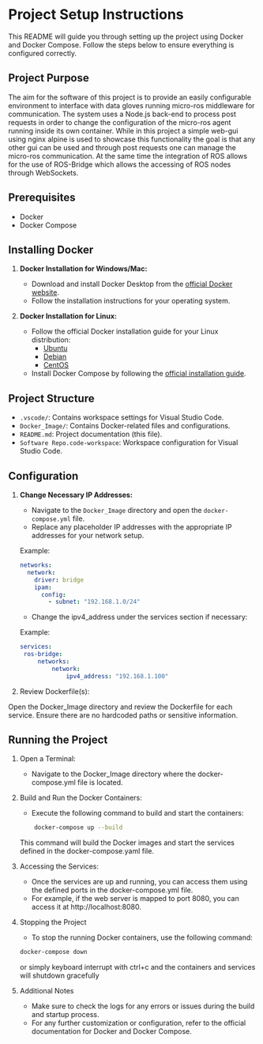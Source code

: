 # Project Setup Instructions

This README will guide you through setting up the project using Docker and Docker Compose. Follow the steps below to ensure everything is configured correctly.

## Project Purpose

The aim for the software of this project is to provide an easily configurable environment to interface with data gloves running micro-ros middleware for communication. The system uses a Node.js back-end to process post requests in order to change the configuration of the micro-ros agent running inside its own container. While in this project a simple web-gui using nginx alpine is used to showcase this functionality the goal is that any other gui can be used and through post requests one can manage the micro-ros communication. At the same time the integration of ROS allows for the use of ROS-Bridge which allows the accessing of ROS nodes through WebSockets.

## Prerequisites

- Docker
- Docker Compose

## Installing Docker

1. **Docker Installation for Windows/Mac:**

   - Download and install Docker Desktop from the [official Docker website](https://www.docker.com/products/docker-desktop).
   - Follow the installation instructions for your operating system.

2. **Docker Installation for Linux:**

   - Follow the official Docker installation guide for your Linux distribution:
     - [Ubuntu](https://docs.docker.com/engine/install/ubuntu/)
     - [Debian](https://docs.docker.com/engine/install/debian/)
     - [CentOS](https://docs.docker.com/engine/install/centos/)
   - Install Docker Compose by following the [official installation guide](https://docs.docker.com/compose/install/).

## Project Structure

- `.vscode/`: Contains workspace settings for Visual Studio Code.
- `Docker_Image/`: Contains Docker-related files and configurations.
- `README.md`: Project documentation (this file).
- `Software Repo.code-workspace`: Workspace configuration for Visual Studio Code.

## Configuration

1. **Change Necessary IP Addresses:**

   - Navigate to the `Docker_Image` directory and open the `docker-compose.yml` file.
   - Replace any placeholder IP addresses with the appropriate IP addresses for your network setup.

   Example:
   ```yaml
   networks:
     network:
       driver: bridge
       ipam:
         config:
           - subnet: "192.168.1.0/24" 
    ```

   - Change the ipv4_address under the services section if necessary:

   Example:
   ```yaml
   services:
    ros-bridge:
        networks:
            network:
                ipv4_address: "192.168.1.100"
    ```

2. Review Dockerfile(s):

Open the Docker_Image directory and review the Dockerfile for each service.
Ensure there are no hardcoded paths or sensitive information.

## Running the Project

1. Open a Terminal:

    - Navigate to the Docker_Image directory where the docker-compose.yml file is located.

2. Build and Run the Docker Containers:

    - Execute the following command to build and start the containers:
    ```sh
        docker-compose up --build
    ```
    This command will build the Docker images and start the services defined in the docker-compose.yaml file.
    

3. Accessing the Services:

    - Once the services are up and running, you can access them using the defined ports in the docker-compose.yml file.
    - For example, if the web server is mapped to port 8080, you can access it at http://localhost:8080.

4. Stopping the Project

    - To stop the running Docker containers, use the following command:

    ```sh
    docker-compose down
    ```
    or simply keyboard interrupt with ctrl+c and the containers and services will shutdown gracefully

5. Additional Notes
    - Make sure to check the logs for any errors or issues during the build and startup process.
    - For any further customization or configuration, refer to the official documentation for Docker and Docker Compose.